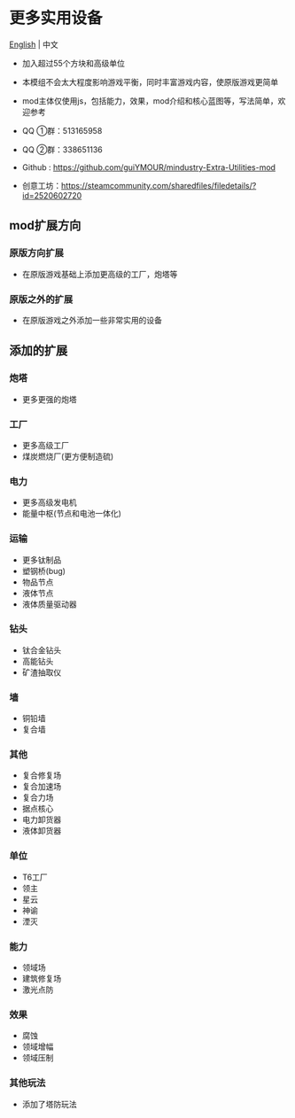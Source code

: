 # 更多实用设备

[English](README.md) | 中文

- 加入超过55个方块和高级单位

- 本模组不会太大程度影响游戏平衡，同时丰富游戏内容，使原版游戏更简单

- mod主体仅使用js，包括能力，效果，mod介绍和核心蓝图等，写法简单，欢迎参考


- QQ ①群：513165958
- QQ ②群：338651136
- Github : https://github.com/guiYMOUR/mindustry-Extra-Utilities-mod
- 创意工坊：https://steamcommunity.com/sharedfiles/filedetails/?id=2520602720

## mod扩展方向

### 原版方向扩展
- 在原版游戏基础上添加更高级的工厂，炮塔等

### 原版之外的扩展
- 在原版游戏之外添加一些非常实用的设备

## 添加的扩展

### 炮塔
- 更多更强的炮塔

### 工厂
- 更多高级工厂
- 煤炭燃烧厂(更方便制造硫)

### 电力
- 更多高级发电机
- 能量中枢(节点和电池一体化)

### 运输
- 更多钛制品
- 塑钢桥(bug)
- 物品节点
- 液体节点
- 液体质量驱动器

### 钻头
- 钛合金钻头
- 高能钻头
- 矿渣抽取仪

### 墙
- 铜铅墙
- 复合墙

### 其他
- 复合修复场
- 复合加速场
- 复合力场
- 据点核心
- 电力卸货器
- 液体卸货器

### 单位
- T6工厂
- 领主
- 星云
- 神谕
- 湮灭

### 能力
- 领域场
- 建筑修复场
- 激光点防

### 效果
- 腐蚀
- 领域增幅
- 领域压制

### 其他玩法
- 添加了塔防玩法